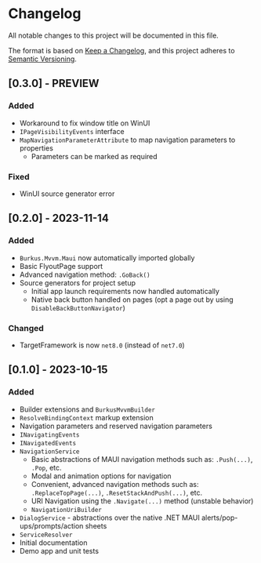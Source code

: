 # Changelog

All notable changes to this project will be documented in this file.

The format is based on [Keep a Changelog](https://keepachangelog.com/en/1.1.0/),
and this project adheres to [Semantic Versioning](https://semver.org/spec/v2.0.0.html).

## [0.3.0] - PREVIEW

### Added
- Workaround to fix window title on WinUI
- `IPageVisibilityEvents` interface
- `MapNavigationParameterAttribute` to map navigation parameters to properties
  - Parameters can be marked as required

### Fixed
- WinUI source generator error

## [0.2.0] - 2023-11-14

### Added
- `Burkus.Mvvm.Maui` now automatically imported globally
- Basic FlyoutPage support
- Advanced navigation method: `.GoBack()`
- Source generators for project setup
  - Initial app launch requirements now handled automatically
  - Native back button handled on pages (opt a page out by using `DisableBackButtonNavigator`)

### Changed
- TargetFramework is now `net8.0` (instead of `net7.0`)

## [0.1.0] - 2023-10-15

### Added
- Builder extensions and `BurkusMvvmBuilder`
- `ResolveBindingContext` markup extension
- Navigation parameters and reserved navigation parameters
- `INavigatingEvents`
- `INavigatedEvents`
- `NavigationService`
  - Basic abstractions of MAUI navigation methods such as: `.Push(...)`, `.Pop`, etc.
  - Modal and animation options for navigation
  - Convenient, advanced navigation methods such as: `.ReplaceTopPage(...)`, `.ResetStackAndPush(...)`, etc.
  - URI Navigation using the `.Navigate(...)` method (unstable behavior)
  - `NavigationUriBuilder`
- `DialogService` - abstractions over the native .NET MAUI alerts/pop-ups/prompts/action sheets
- `ServiceResolver`
- Initial documentation
- Demo app and unit tests